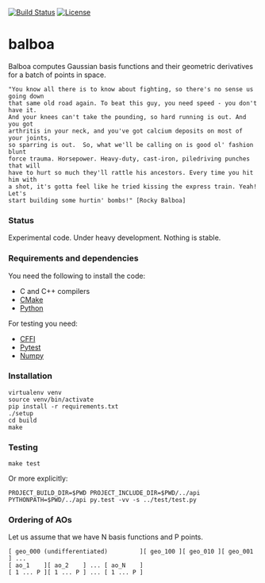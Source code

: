 [![Build Status](https://travis-ci.org/bast/balboa.svg?branch=master)](https://travis-ci.org/bast/balboa/builds)
[![License](https://img.shields.io/badge/license-%20MPL--v2.0-blue.svg)](../master/LICENSE)

# balboa

Balboa computes Gaussian basis functions and their geometric derivatives for a
batch of points in space.

```
"You know all there is to know about fighting, so there's no sense us going down
that same old road again. To beat this guy, you need speed - you don't have it.
And your knees can't take the pounding, so hard running is out. And you got
arthritis in your neck, and you've got calcium deposits on most of your joints,
so sparring is out.  So, what we'll be calling on is good ol' fashion blunt
force trauma. Horsepower. Heavy-duty, cast-iron, piledriving punches that will
have to hurt so much they'll rattle his ancestors. Every time you hit him with
a shot, it's gotta feel like he tried kissing the express train. Yeah! Let's
start building some hurtin' bombs!" [Rocky Balboa]
```


### Status

Experimental code.
Under heavy development.
Nothing is stable.


### Requirements and dependencies

You need the following to install the code:

- C and C++ compilers
- [CMake](https://cmake.org)
- [Python](https://www.python.org)

For testing you need:

- [CFFI](https://cffi.readthedocs.io)
- [Pytest](http://doc.pytest.org)
- [Numpy](http://www.numpy.org)


### Installation

```
virtualenv venv
source venv/bin/activate
pip install -r requirements.txt
./setup
cd build
make
```


### Testing

```
make test
```
Or more explicitly:
```
PROJECT_BUILD_DIR=$PWD PROJECT_INCLUDE_DIR=$PWD/../api PYTHONPATH=$PWD/../api py.test -vv -s ../test/test.py
```


### Ordering of AOs

Let us assume that we have N basis functions and P points.

```
[ geo_000 (undifferentiated)         ][ geo_100 ][ geo_010 ][ geo_001 ] ...
[ ao_1    ][ ao_2    ] ... [ ao_N    ]
[ 1 ... P ][ 1 ... P ] ... [ 1 ... P ]
```
